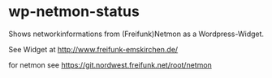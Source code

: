 wp-netmon-status
================

Shows networkinformations from (Freifunk)Netmon as a Wordpress-Widget.

See Widget at http://www.freifunk-emskirchen.de/

for netmon see https://git.nordwest.freifunk.net/root/netmon
